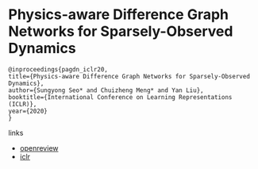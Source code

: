 # Physics-aware Difference Graph Networks for Sparsely-Observed Dynamics

```
@inproceedings{pagdn_iclr20,
title={Physics-aware Difference Graph Networks for Sparsely-Observed Dynamics},
author={Sungyong Seo* and Chuizheng Meng* and Yan Liu},
booktitle={International Conference on Learning Representations (ICLR)},
year={2020}
}
```

links
- [openreview](https://openreview.net/forum?id=r1gelyrtwH)
- [iclr](https://iclr.cc/virtual_2020/poster_r1gelyrtwH.html)
